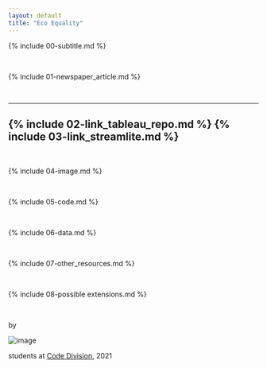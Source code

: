 ```yaml
---
layout: default
title: "Eco Equality"
---
```


{% include 00-subtitle.md %}

<br>

{% include 01-newspaper_article.md %}

<br>

---
{% include 02-link_tableau_repo.md %} 
{% include 03-link_streamlite.md %}
---

<br>

{% include 04-image.md %}

<br>

{% include 05-code.md %}

<br>

{% include 06-data.md %}

<br>

{% include 07-other_resources.md %}

<br>

{% include 08-possible extensions.md %}

<br>

by 

![image](logo.png)

students at [Code Division](http://codedivision.co.uk/), 2021
